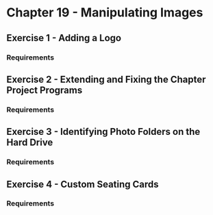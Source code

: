 # Chapter 19 - Manipulating Images

## Exercise 1 - Adding a Logo

### Requirements

## Exercise 2 - Extending and Fixing the Chapter Project Programs

### Requirements

## Exercise 3 - Identifying Photo Folders on the Hard Drive

### Requirements

## Exercise 4 - Custom Seating Cards

### Requirements